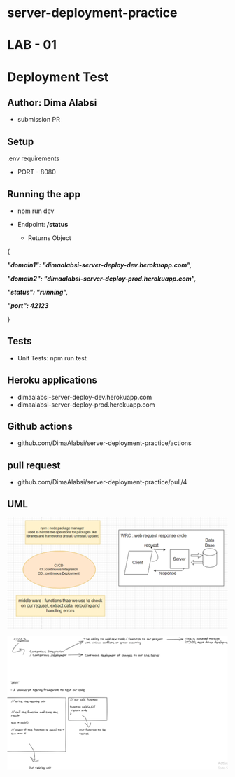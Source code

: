 # server-deployment-practice

# LAB - 01
 # Deployment Test
## Author: Dima Alabsi

* submission PR

## Setup
 .env requirements
* PORT - 8080
## Running the app
* npm run dev

* Endpoint:  **/status** 

    * Returns Object

{

  ***"domain1": "dimaalabsi-server-deploy-dev.herokuapp.com",***

  ***"domain2": "dimaalabsi-server-deploy-prod.herokuapp.com",***

  ***"status": "running",***

  ***"port": 42123***

}


## Tests

* Unit Tests: npm run test


## Heroku applications 

* dimaalabsi-server-deploy-dev.herokuapp.com
* dimaalabsi-server-deploy-prod.herokuapp.com

## Github actions

* github.com/DimaAlabsi/server-deployment-practice/actions

## pull request

* github.com/DimaAlabsi/server-deployment-practice/pull/4

## UML

![notes](img/notes2.png)

![notes](/img/notes.png)



